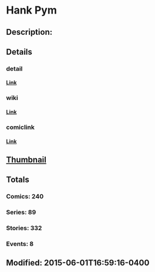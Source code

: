 # Hank Pym
## Description:  
## Details
### detail
#### [Link](http://marvel.com/characters/21/hank_pym?utm_campaign=apiRef&utm_source=225578a89fc76f3d20fbffda5d17a88d)
### wiki
#### [Link](http://marvel.com/universe/Wasp_(Henry_Pym)?utm_campaign=apiRef&utm_source=225578a89fc76f3d20fbffda5d17a88d)
### comiclink
#### [Link](http://marvel.com/comics/characters/1011490/hank_pym?utm_campaign=apiRef&utm_source=225578a89fc76f3d20fbffda5d17a88d)
## [Thumbnail](http://i.annihil.us/u/prod/marvel/i/mg/2/b0/5205305343bfd.jpg)
## Totals
### Comics: 240
### Series: 89
### Stories: 332
### Events: 8
## Modified: 2015-06-01T16:59:16-0400